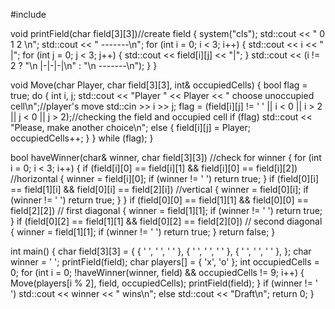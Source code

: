 #include <iostream>

void printField(char field[3][3])//create field
{
    system("cls");
    std::cout << "   0 1 2 \n";
    std::cout << "  -------\n";
    for (int i = 0; i < 3; i++)
    {
        std::cout << i << " |";
        for (int j = 0; j < 3; j++)
        {
            std::cout << field[i][j] << "|";
        }
        std::cout << (i != 2 ? "\n  |-|-|-|\n" : "\n  -------\n");
    }
}

void Move(char Player, char field[3][3], int& occupiedCells)
{
    bool flag = true;
    do
    {
        int i, j;
        std::cout << "Player " << Player << " choose unoccupied cell\n";//player's move
        std::cin >> i >> j;
        flag = (field[i][j] != ' ' || i < 0 || i > 2 || j < 0 || j > 2);//checking the field and occupied cell
        if (flag)
            std::cout << "Please, make another choice\n";
        else
        {
            field[i][j] = Player;
            occupiedCells++;
        }
    } while (flag);
}

bool haveWinner(char& winner, char field[3][3]) //check for winner
{
    for (int i = 0; i < 3; i++)
    {
        if (field[i][0] == field[i][1] && field[i][0] == field[i][2]) //horizontal
        {
            winner = field[i][0];
            if (winner != ' ')
                return true;
        }
        if (field[0][i] == field[1][i] && field[0][i] == field[2][i]) //vertical
        {
            winner = field[0][i];
            if (winner != ' ')
                return true;
        }
    }
    if (field[0][0] == field[1][1] && field[0][0] == field[2][2]) // first diagonal
    {
        winner = field[1][1];
        if (winner != ' ')
            return true;
    }
    if (field[0][2] == field[1][1] && field[0][2] == field[2][0]) // second diagonal
    {
        winner = field[1][1];
        if (winner != ' ')
            return true;
    }
    return false;
}

int main()
{
    char field[3][3] = {
      { ' ', ' ', ' ' },
      { ' ', ' ', ' ' },
      { ' ', ' ', ' ' },
    };
    char winner = ' ';
    printField(field);
    char players[] = { 'x', 'o' };
    int occupiedCells = 0;
    for (int i = 0; !haveWinner(winner, field) && occupiedCells != 9; i++) {
        Move(players[i % 2], field, occupiedCells);
        printField(field);
    }
    if (winner != ' ')
        std::cout << winner << " wins\n";
    else
        std::cout << "Draft\n";
    return 0;
}
